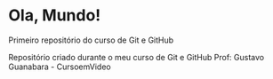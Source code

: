 # Ola, Mundo!
Primeiro repositório do curso de Git e GitHub

Repositório criado durante o meu curso de Git e GitHub
Prof: Gustavo Guanabara - CursoemVideo